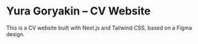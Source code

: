 # Yura Goryakin – CV Website

This is a CV website built with Next.js and Tailwind CSS, based on a Figma design.
